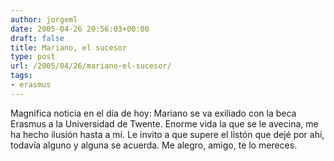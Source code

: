 ```yaml
---
author: jorgeml
date: 2005-04-26 20:56:03+00:00
draft: false
title: Mariano, el sucesor
type: post
url: /2005/04/26/mariano-el-sucesor/
tags:
- erasmus
---
```


Magnífica noticia en el día de hoy: Mariano se va exiliado con la beca Erasmus a la Universidad de Twente. Enorme vida la que se le avecina, me ha hecho ilusión hasta a mí. Le invito a que supere el listón que dejé por ahí, todavía alguno y alguna se acuerda. Me alegro, amigo, te lo mereces.
